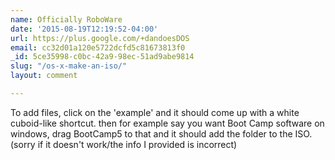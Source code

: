 ```yaml
---
name: Officially RoboWare
date: '2015-08-19T12:19:52-04:00'
url: https://plus.google.com/+dandoesDOS
email: cc32d01a120e5722dcfd5c81673813f0
_id: 5ce35998-c0bc-42a9-98ec-51ad9abe9814
slug: "/os-x-make-an-iso/"
layout: comment

---
```


To add files, click on the 'example' and it should come up with a white cuboid-like shortcut. then for example say you want Boot Camp software on windows, drag BootCamp5 to that and it should add the folder to the ISO. (sorry if it doesn't work/the info I provided is incorrect)
